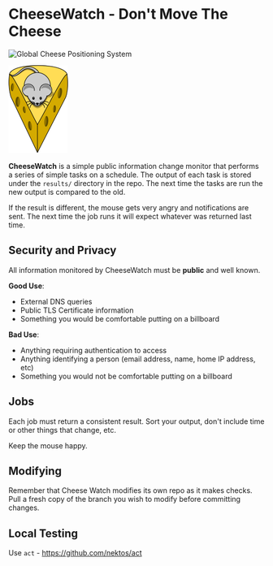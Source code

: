 # CheeseWatch - Don't Move The Cheese

![Global Cheese Positioning System](https://github.com/pauldoomgov/cheesewatch/workflows/Global%20Cheese%20Positioning%20System/badge.svg)


![Mouse minding its cheese](misc/mouse-with-cheese.png)

**CheeseWatch** is a simple public information change monitor that performs
a series of simple tasks on a schedule. The output of each task is
stored under the `results/` directory in the repo.  The next time the tasks
are run the new output is compared to the old.

If the result is different, the mouse gets very angry and notifications
are sent.   The next time the job runs it will expect whatever was returned
last time.

## Security and Privacy

All information monitored by CheeseWatch must be **public** and
well known.

**Good Use**:
* External DNS queries
* Public TLS Certificate information
* Something you would be comfortable putting on a billboard

**Bad Use**:
* Anything requiring authentication to access
* Anything identifying a person (email address, name, home IP address, etc)
* Something you would not be comfortable putting on a billboard

## Jobs

Each job must return a consistent result.   Sort your output,
don't include time or other things that change, etc.

Keep the mouse happy.

## Modifying

Remember that Cheese Watch modifies its own repo as it makes checks.
Pull a fresh copy of the branch you wish to modify before committing
changes.

## Local Testing

Use `act` - https://github.com/nektos/act
